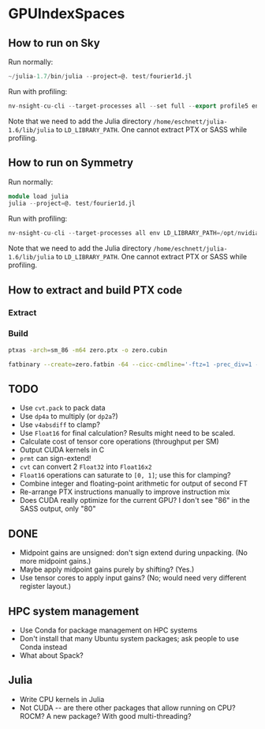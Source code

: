 # GPUIndexSpaces

## How to run on Sky

Run normally:
```Julia
~/julia-1.7/bin/julia --project=@. test/fourier1d.jl
```

Run with profiling:
```Julia
nv-nsight-cu-cli --target-processes all --set full --export profile5 env LD_LIBRARY_PATH=/opt/nvidia/nsight-compute/2021.2.2/target/linux-desktop-glibc_2_11_3-x64:/usr/local/cuda/lib64:/usr/local/cuda/extras/CUPTI/lib64:/usr/local/lib:/home/eschnett/julia-1.6/lib/julia ~/julia-1.6/bin/julia --project=@. test/frb.jl
```
Note that we need to add the Julia directory
`/home/eschnett/julia-1.6/lib/julia` to `LD_LIBRARY_PATH`.
One cannot extract PTX or SASS while profiling.

## How to run on Symmetry

Run normally:
```Julia
module load julia
julia --project=@. test/fourier1d.jl
```

Run with profiling:
```Julia
nv-nsight-cu-cli --target-processes all env LD_LIBRARY_PATH=/opt/nvidia/nsight-compute/2021.2.2/target/linux-desktop-glibc_2_11_3-x64:/usr/local/cuda/lib64:/usr/local/cuda/extras/CUPTI/lib64:/usr/local/lib:/cm/shared/apps/julia/julia-1.6.3/lib/julia julia --project=@. test/frb.jl
```
Note that we need to add the Julia directory
`/home/eschnett/julia-1.6/lib/julia` to `LD_LIBRARY_PATH`.
One cannot extract PTX or SASS while profiling.

## How to extract and build PTX code

### Extract

### Build

```sh
ptxas -arch=sm_86 -m64 zero.ptx -o zero.cubin

fatbinary --create=zero.fatbin -64 --cicc-cmdline='-ftz=1 -prec_div=1 -prec_sqrt=1 -fmad=1' --image3=kind=elf,sm=86,file=zero.cubin --image3=kind=ptx,sm=86,file=zero.ptx --embedded-fatbin=zero.fatbin.c
```

## TODO

- Use `cvt.pack` to pack data
- Use `dp4a` to multiply (or `dp2a`?)
- Use `v4absdiff` to clamp?
- Use `Float16` for final calculation? Results might need to be scaled.
- Calculate cost of tensor core operations (throughput per SM)
- Output CUDA kernels in C
- `prmt` can sign-extend!
- `cvt` can convert 2 `Float32` into `Float16x2`
- `Float16` operations can saturate to `[0, 1]`; use this for clamping?
- Combine integer and floating-point arithmetic for output of second FT
- Re-arrange PTX instructions manually to improve instruction mix
- Does CUDA really optimize for the current GPU? I don't see "86" in the SASS output, only "80"

## DONE

- Midpoint gains are unsigned: don't sign extend during unpacking. (No more midpoint gains.)
- Maybe apply midpoint gains purely by shifting? (Yes.)
- Use tensor cores to apply input gains? (No; would need very different register layout.)

## HPC system management

- Use Conda for package management on HPC systems
- Don't install that many Ubuntu system packages; ask people to use
  Conda instead
- What about Spack?

## Julia

- Write CPU kernels in Julia
- Not CUDA -- are there other packages that allow running on CPU?
  ROCM? A new package? With good multi-threading?
